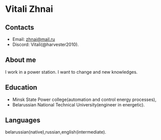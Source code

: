 # Vitali Zhnai
## Contacts 
- Email: zhnai@mail.ru
- Discord: Vitali(@harvester2010).
## About me 
 I work in a power station. І want to change and new knowledges.
## Education 
- Minsk State Power college(automation and control energy processes),
- Belarussian National Technical University(engineer in energetic).
## Languages
belarussian(native),russian,english(intermediate).
